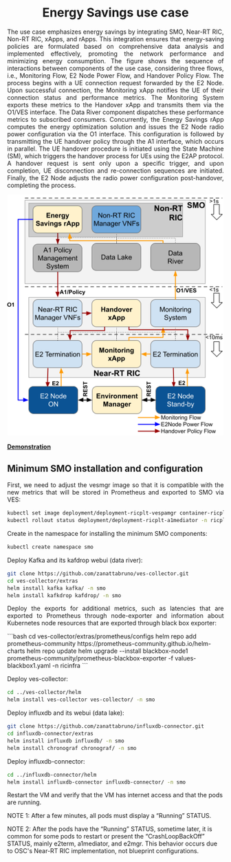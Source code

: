 <h1 align="center">Energy Savings use case</h1>

<p align="justify">
The use case emphasizes energy savings by integrating SMO, Near-RT RIC, Non-RT RIC, xApps, and rApps. This integration ensures that energy-saving policies are formulated based on comprehensive data analysis and implemented effectively, promoting the network performance and minimizing energy consumption. The figure shows the sequence of interactions between components of the use case, considering three flows, i.e., Monitoring Flow, E2 Node Power Flow, and Handover Policy Flow. The process begins with a UE connection request forwarded by the E2 Node. Upon successful connection, the Monitoring xApp notifies the UE of their connection status and performance metrics. The Monitoring System exports these metrics to the Handover xApp and transmits them via the O1/VES interface. The Data River component dispatches these performance metrics to subscribed consumers. Concurrently, the Energy Savings rApp computes the energy optimization solution and issues the E2 Node radio power configuration via the O1 interface. This configuration is followed by transmitting the UE handover policy through the A1 interface, which occurs in parallel. The UE handover procedure is initiated using the State Machine (SM), which triggers the handover process for UEs using the E2AP protocol. A handover request is sent only upon a specific trigger, and upon completion, UE disconnection and re-connection sequences are initiated. Finally, the E2 Node adjusts the radio power configuration post-handover, completing the process.
</p>

<p align="justify">
</p>
<p align="center">
    <img src="/figs/Energy.png"/> 
</p>

**[Demonstration](https://youtu.be/l9ghO7ONcgc)**

## Minimum SMO installation and configuration
<p align="justify">
First, we need to adjust the vesmgr image so that it is compatible with the new metrics that will be stored in Prometheus and exported to SMO via VES:
</p>

```bash
kubectl set image deployment/deployment-ricplt-vespamgr container-ricplt-vespamgr=zanattabruno/ric-plt-vespamgr:0.1 -n ricplt
kubectl rollout status deployment/deployment-ricplt-a1mediator -n ricplt
```

Create in the namespace for installing the minimum SMO components:
```bash
kubectl create namespace smo
```

Deploy Kafka and its kafdrop webui (data river):
```bash
git clone https://github.com/zanattabruno/ves-collector.git
cd ves-collector/extras
helm install kafka kafka/ -n smo
helm install kafkdrop kafdrop/ -n smo
```
<p align="justify">
Deploy the exports for additional metrics, such as latencies that are exported to Prometheus through node-exporter and information about Kubernetes node resources that are exported through black box exporter:
</p>
```bash
cd ves-collector/extras/prometheus/configs
helm repo add prometheus-community https://prometheus-community.github.io/helm-charts
helm repo update 
helm upgrade --install blackbox-node1 prometheus-community/prometheus-blackbox-exporter -f values-blackbox1.yaml -n ricinfra
```

Deploy ves-collector:
```bash
cd ../ves-collector/helm
helm install ves-collector ves-collector/ -n smo
```

Deploy influxdb and its webui (data lake):
```bash
git clone https://github.com/zanattabruno/influxdb-connector.git
cd influxdb-connector/extras
helm install influxdb influxdb/ -n smo
helm install chronograf chronograf/ -n smo
```

Deploy influxdb-connector:
```bash
cd ../influxdb-connector/helm
helm install influxdb-connector influxdb-connector/ -n smo
```

Restart the VM and verify that the VM has internet access and that the pods are running.

NOTE 1: After a few minutes, all pods must display a “Running” STATUS.

NOTE 2: After the pods have the “Running” STATUS, sometime later, it is common for some pods to restart or present the “CrashLoopBackOff” STATUS, mainly e2term, a1mediator, and e2mgr. This behavior occurs due to OSC's Near-RT RIC implementation, not blueprint configurations.
